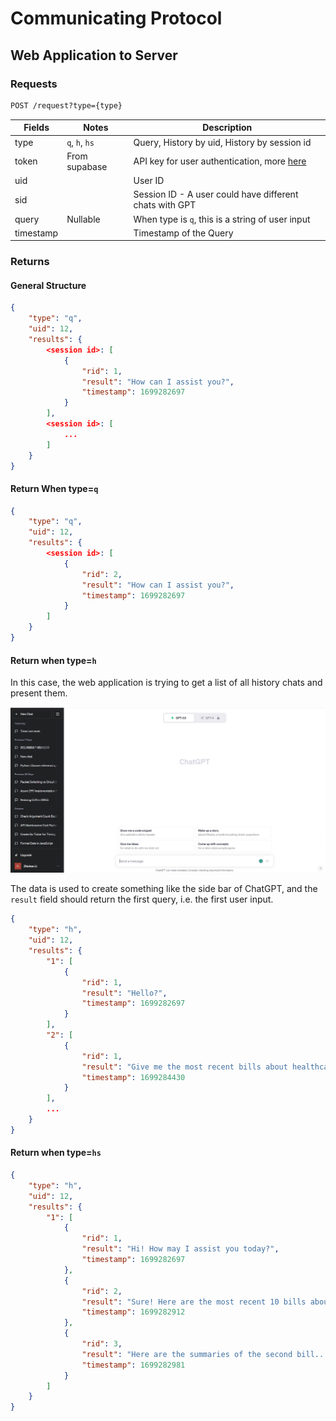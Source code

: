 # Communicating Protocol

## Web Application to Server

### Requests

```html
POST /request?type={type}
```

|Fields|Notes|Description|
|---|---|---|
|type|```q```, ```h```, ```hs```|Query, History by uid, History by session id|
|token|From supabase|API key for user authentication, more [here](https://supabase.com/docs/learn/auth-deep-dive/auth-deep-dive-jwts)|
|uid||User ID|
|sid||Session ID - A user could have different chats with GPT|
|query|Nullable|When type is ```q```, this is a string of user input|
|timestamp||Timestamp of the Query|

### Returns

#### General Structure

```json
{
    "type": "q",
    "uid": 12,
    "results": {
        <session id>: [
            {
                "rid": 1,
                "result": "How can I assist you?",
                "timestamp": 1699282697
            }
        ], 
        <session id>: [
            ...
        ]
    }
}
```

#### Return When type=```q```

```json
{
    "type": "q",
    "uid": 12,
    "results": {
        <session id>: [
            {
                "rid": 2,
                "result": "How can I assist you?",
                "timestamp": 1699282697
            }
        ]
    }
}
```

#### Return when type=```h```

In this case, the web application is trying to get a list of all history chats and present them.

![Alt text](img/image.png)

The data is used to create something like the side bar of ChatGPT, and the ```result``` field should return the first query, i.e. the first user input.

```json
{
    "type": "h",
    "uid": 12,
    "results": {
        "1": [
            {
                "rid": 1,
                "result": "Hello?",
                "timestamp": 1699282697
            }
        ],
        "2": [
            {
                "rid": 1,
                "result": "Give me the most recent bills about healthcare",
                "timestamp": 1699284430
            }
        ],
        ...
    }
}
```

#### Return when type=```hs```

```json
{
    "type": "h",
    "uid": 12,
    "results": {
        "1": [
            {
                "rid": 1,
                "result": "Hi! How may I assist you today?",
                "timestamp": 1699282697
            },
            {
                "rid": 2,
                "result": "Sure! Here are the most recent 10 bills about gun control in the past five years...",
                "timestamp": 1699282912
            },
            {
                "rid": 3,
                "result": "Here are the summaries of the second bill...",
                "timestamp": 1699282981
            }
        ]
    }
}
```
